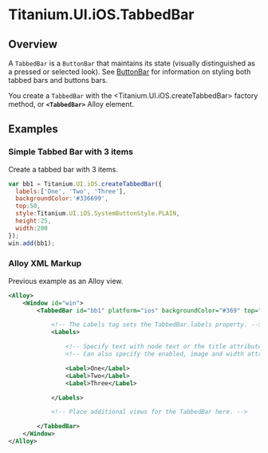 # Titanium.UI.iOS.TabbedBar

<TypeHeader/>

## Overview

A `TabbedBar` is a `ButtonBar` that maintains its state (visually distinguished as a pressed or 
selected look). See [ButtonBar](Titanium.UI.ButtonBar) for information on styling both tabbed bars and buttons bars.

You create a `TabbedBar` with the <Titanium.UI.iOS.createTabbedBar> factory method, or **`<TabbedBar>`** Alloy element.

## Examples

### Simple Tabbed Bar with 3 items

Create a tabbed bar with 3 items.

``` js
var bb1 = Titanium.UI.iOS.createTabbedBar({
  labels:['One', 'Two', 'Three'],
  backgroundColor:'#336699',
  top:50,
  style:Titanium.UI.iOS.SystemButtonStyle.PLAIN,
  height:25,
  width:200
});
win.add(bb1);
```

### Alloy XML Markup

Previous example as an Alloy view.

``` xml
<Alloy>
    <Window id="win">
        <TabbedBar id="bb1" platform="ios" backgroundColor="#369" top="50" height="25" width="200">

            <!-- The Labels tag sets the TabbedBar.labels property. -->
            <Labels>

                <!-- Specify text with node text or the title attribute. -->
                <!-- Can also specify the enabled, image and width attributes. -->

                <Label>One</Label>
                <Label>Two</Label>
                <Label>Three</Label>

            </Labels>

            <!-- Place additional views for the TabbedBar here. -->

        </TabbedBar>
    </Window>
</Alloy>
```

<ApiDocs/>
